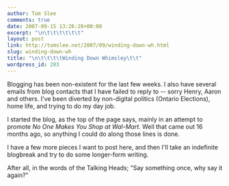 ```yaml
---
author: Tom Slee
comments: true
date: 2007-09-15 13:26:28+00:00
excerpt: "\n\t\t\t\t\t\t"
layout: post
link: http://tomslee.net/2007/09/winding-down-wh.html
slug: winding-down-wh
title: "\n\t\t\t\tWinding Down Whimsley\t\t"
wordpress_id: 203
---
```



				

Blogging has been non-existent for the last few weeks. I also have several emails from blog contacts that I have failed to reply to -- sorry Henry, Aaron and others. I've been diverted by non-digital politics (Ontario Elections), home life, and trying to do my day job.




I started the blog, as the top of the page says, mainly in an attempt to promote _No One Makes You Shop at Wal-Mart_. Well that came out 16 months ago, so anything I could do along those lines is done.




I have a few more pieces I want to post here, and then I'll take an indefinite blogbreak and try to do some longer-form writing.




After all, in the words of the Talking Heads; "Say something once, why say it again?"


		

